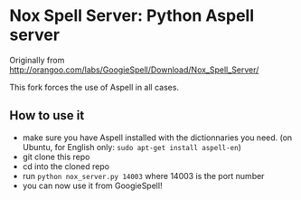 # Nox Spell Server: Python Aspell server
Originally from http://orangoo.com/labs/GoogieSpell/Download/Nox_Spell_Server/

This fork forces the use of Aspell in all cases.

## How to use it

- make sure you have Aspell installed with the dictionnaries you need. (on Ubuntu, for English only: `sudo apt-get install aspell-en`)
- git clone this repo
- cd into the cloned repo
- run `python nox_server.py 14003` where 14003 is the port number
- you can now use it from GoogieSpell!